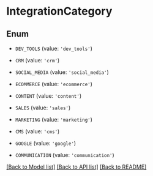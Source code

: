# IntegrationCategory


## Enum

* `DEV_TOOLS` (value: `'dev_tools'`)

* `CRM` (value: `'crm'`)

* `SOCIAL_MEDIA` (value: `'social_media'`)

* `ECOMMERCE` (value: `'ecommerce'`)

* `CONTENT` (value: `'content'`)

* `SALES` (value: `'sales'`)

* `MARKETING` (value: `'marketing'`)

* `CMS` (value: `'cms'`)

* `GOOGLE` (value: `'google'`)

* `COMMUNICATION` (value: `'communication'`)

[[Back to Model list]](../README.md#documentation-for-models) [[Back to API list]](../README.md#documentation-for-api-endpoints) [[Back to README]](../README.md)


